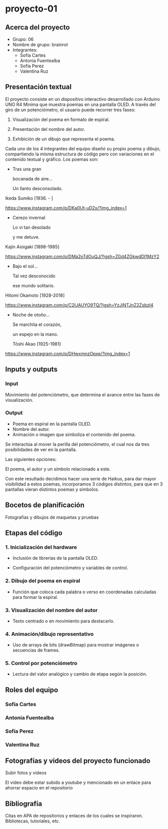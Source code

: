 # proyecto-01

## Acerca del proyecto

- Grupo: 06
- Nombre de grupo: brainrot
- Integrantes:
  - Sofía Cartes
  - Antonia Fuentealba
  - Sofía Perez
  - Valentina Ruz

## Presentación textual

El proyecto consiste en un dispositivo interactivo desarrollado con Arduino UNO R4 Minima que muestra poemas en una pantalla OLED. A través del giro de un potenciómetro, el usuario puede recorrer tres fases:

1. Visualización del poema en formato de espiral.

2. Presentación del nombre del autor.

3. Exhibición de un dibujo que representa el poema.

Cada uno de los 4 integrantes del equipo diseñó su propio poema y dibujo, compartiendo la misma estructura de código pero con variaciones en el contenido textual y gráfico. Los poemas son:

- Tras una gran
  
  bocanada de aire…
 
  Un llanto desconsolado.

Ikeda Sumiko [1936. - ]

<https://www.instagram.com/p/DKa0Ut-uD2x/?img_index=1>

- Cerezo invernal

  Lo vi tan desolado

  y me detuve.

Kajin Aioigaki [1898-1985]

<https://www.instagram.com/p/DMa2oTdOuQJ/?igsh=ZGd4ZGkwdDI1MzY2>

- Bajo el sol…

  Tal vez desconocido

  ese mundo solitario.

Hitomi Okamoto [1928-2018]

<https://www.instagram.com/p/C2IJAUYO9TQ/?igsh=YzJjNTJnZ2ZsbzI4>

- Noche de otoño…
  
  Se marchita el corazón,
  
  un espejo en la mano.
  
  Tōshi Akao [1925-1981]

<https://www.instagram.com/p/DHwxmnzOpxe/?img_index=1>

## Inputs y outputs

### Input

Movimiento del potenciómetro, que determina el avance entre las fases de visualización.

### Output

- Poema en espiral en la pantalla OLED.
- Nombre del autor.
- Animación o imagen que simboliza el contenido del poema.

Se interactúa al mover la perilla del potenciómetro, el cual nos da tres posibilidades de ver en la pantalla.

Las siguientes opciones:

El poema, el autor y un símbolo relacionado a este.

Con este resultado decidimos hacer una serie de Haikus, para dar mayor visibilidad a estos poemas, incorporamos 3 códigos distintos, para que en 3 pantallas vieran distintos poemas y símbolos.

## Bocetos de planificación

Fotografías y dibujos de maquetas y pruebas

## Etapas del código

### 1. Inicialización del hardware

- Inclusión de librerías de la pantalla OLED.

- Configuración del potenciómetro y variables de control.

### 2. Dibujo del poema en espiral

- Función que coloca cada palabra o verso en coordenadas calculadas para formar la espiral.

### 3. Visualización del nombre del autor

- Texto centrado o en movimiento para destacarlo.

### 4. Animación/dibujo representativo

- Uso de arrays de bits (drawBitmap) para mostrar imágenes o secuencias de frames.


### 5. Control por potenciómetro

- Lectura del valor analógico y cambio de etapa según la posición.

## Roles del equipo


### Sofía Cartes

### Antonia Fuentealba

### Sofía Perez

### Valentina Ruz

## Fotografías y videos del proyecto funcionado

Subir fotos y videos

El video debe estar subido a youtube y mencionado en un enlace para ahorrar espacio en el repositorio

## Bibliografía

Citas en APA de repositorios y enlaces de los cuales se inspiraron. Bibliotecas, tutoriales, etc.
